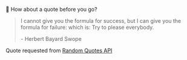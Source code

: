 📣 How about a quote before you go?

> I cannot give you the formula for success, but I can give you the formula for failure: which is: Try to please everybody.
>
> <p>- Herbert Bayard Swope</p>

Quote requested from [Random Quotes API](https://github.com/lukePeavey/quotable)
